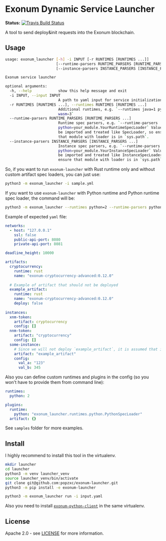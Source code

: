 # Exonum Dynamic Service Launcher

**Status:**
[![Travis Build Status](https://travis-ci.org/popzxc/exonum-launcher.svg?branch=master)](https://travis-ci.org/popzxc/exonum-launcher)

A tool to send deploy&init requests into the Exonum blockchain.

## Usage

```sh
usage: exonum_launcher [-h] -i INPUT [-r RUNTIMES [RUNTIMES ...]]
                       [--runtime-parsers RUNTIME_PARSERS [RUNTIME_PARSERS ...]]
                       [--instance-parsers INSTANCE_PARSERS [INSTANCE_PARSERS ...]]

Exonum service launcher

optional arguments:
  -h, --help            show this help message and exit
  -i INPUT, --input INPUT
                        A path to yaml input for service initialization
  -r RUNTIMES [RUNTIMES ...], --runtimes RUNTIMES [RUNTIMES ...]
                        Additional runtimes, e.g. `--runtimes java=1 python=2
                        wasm=3`
  --runtime-parsers RUNTIME_PARSERS [RUNTIME_PARSERS ...]
                        Runtime spec parsers, e.g. `--runtime-parsers
                        python=your_module.YourRuntimeSpecLoader` Values will
                        be imported and treated like SpecLoader, so ensure
                        that module with loader is in `sys.path`.
  --instance-parsers INSTANCE_PARSERS [INSTANCE_PARSERS ...]
                        Instance spec parsers, e.g. `--runtime-parsers
                        python=your_module.YourInstanceSpecLoader` Values will
                        be imported and treated like InstanceSpecLoader, so
                        ensure that module with loader is in `sys.path`.
```

So, if you want to run `exonum-launcher` with Rust runtime only and without custom artifact spec loaders, you can just use:

```sh
python3 -m exonum_launcher -i sample.yml
```

If you want to use `exonum-launcher` with Python runtime and Python runtime spec loader, the command will be:

```sh
python3 -m exonum_launcher --runtimes python=2 --runtime-parsers python=exonum_launcher.runtimes.python.PythonSpecLoader -i sample.yml
```

Example of expected `yaml` file:

```yaml
networks:
  - host: "127.0.0.1"
    ssl: false
    public-api-port: 8080
    private-api-port: 8081

deadline_height: 10000

artifacts:
  cryptocurrency:
    runtime: rust
    name: "exonum-cryptocurrency-advanced:0.12.0"
  
  # Example of artifact that should not be deployed
  example_artifact:
    runtime: rust
    name: "exonum-cryptocurrency-advanced:0.12.0"
    deploy: false
  
instances:
  xnm-token:
    artifact: cryptocurrency
    config: []
  nnm-token:
    artifact: "cryptocurrency"
    config: []
  some-instance:
    # Since we will not deploy `example_artifact`, it is assumed that it is already deployed
    artifact: "example_artifact"
    config:
      val_a: "123"
      val_b: 345
```

Also you can define custom runtimes and plugins in the config (so you won't have to provide them from command line):

```yaml
runtimes:
  python: 2

plugins:
  runtime:
    python: "exonum_launcher.runtimes.python.PythonSpecLoader"
  artifact: {}
```

See `samples` folder for more examples.

## Install

I highly recommend to install this tool in the virtualenv.

```sh
mkdir launcher
cd launcher
python3 -m venv launcher_venv
source launcher_venv/bin/activate
git clone git@github.com:popzxc/exonum-launcher.git
python3 -m pip install -e exonum-launcher

python3 -m exonum_launcher run -i input.yaml
```

Also you need to install [`exonum-python-client`](https://github.com/exonum/exonum-python-client)
in the same virtualenv.

## License

Apache 2.0 - see [LICENSE](LICENSE) for more information.
